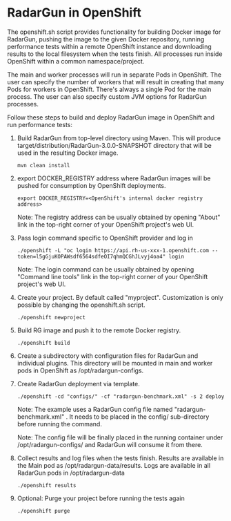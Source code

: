 # RadarGun in OpenShift

The openshift.sh script provides functionality for building Docker image for RadarGun, pushing the image to the
given Docker repository, running performance tests within a remote OpenShift instance and downloading results to 
the local filesystem when the tests finish. All processes run inside OpenShift within a common namespace/project.

The main and worker processes will run in separate Pods in OpenShift. The user can specify the number of workers that will result
in creating that many Pods for workers in OpenShift. There's always a single Pod for the main process. The user can also specify
custom JVM options for RadarGun processes.

Follow these steps to build and deploy RadarGun image in OpenShift and run performance tests:

1) Build RadarGun from top-level directory using Maven. This will produce target/distribution/RadarGun-3.0.0-SNAPSHOT directory
     that will be used in the resulting Docker image.

    `mvn clean install`

2) export DOCKER_REGISTRY address where RadarGun images will be pushed for consumption by OpenShift deployments.

    `export DOCKER_REGISTRY=<OpenShift's internal docker registry address>`
    
    Note: The registry address can be usually obtained by opening "About" link in the top-right corner of your OpenShift project's web UI.
    
3) Pass login command specific to OpenShift provider and log in

    `./openshift -L "oc login https://api.rh-us-xxx-1.openshift.com --token=l5gGjuKOPAWsdf6564sdfeOI7qhmQCGhJLvyj4oa4" login`
    
    Note: The login command can be usually obtained by opening "Command line tools" link in the top-right corner of your OpenShift project's web UI. 

4) Create your project. By default called "myproject". Customization is only possible by changing the openshift.sh script.

    `./openshift newproject`

5) Build RG image and push it to the remote Docker registry.

    `./openshift build`

6) Create a subdirectory with configuration files for RadarGun and individual plugins. This directory will be mounted in main
     and worker pods in OpenShift as /opt/radargun-configs. 

7) Create RadarGun deployment via template.

    `./openshift -cd "configs/" -cf "radargun-benchmark.xml" -s 2 deploy`
    
    Note: The example uses a RadarGun config file named "radargun-benchmark.xml" . It needs to be placed in the config/ sub-directory before
    running the command. 
    
    Note: The config file will be finally placed in the running container under /opt/radargun-configs/ and RadarGun will consume it from there.

8) Collect results and log files when the tests finish. Results are available in the Main pod as /opt/radargun-data/results.
     Logs are available in all RadarGun pods in /opt/radargun-data

    `./openshift results`

9) Optional: Purge your project before running the tests again

    `./openshift purge`



